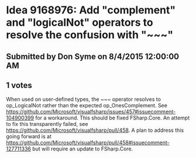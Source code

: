 # Idea 9168976: Add "complement" and "logicalNot" operators to resolve the confusion with "~~~" #

## Submitted by Don Syme on 8/4/2015 12:00:00 AM

## 1 votes

When used on user-defined types, the ~~~ operator resolves to op_LogicalNot rather than the expected op_OnesComplement. See https://github.com/Microsoft/visualfsharp/issues/457#issuecomment-104900399 for a workaround.
This should be fixed FSharp.Core. An attempt to fix this transparently failed, see https://github.com/Microsoft/visualfsharp/pull/458.
A plan to address this going forward is at https://github.com/Microsoft/visualfsharp/pull/458#issuecomment-127711336 but will require an update to FSharp.Core.




